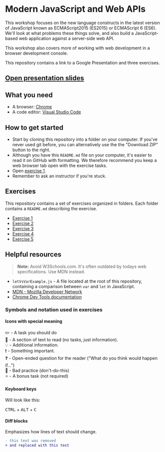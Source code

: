 # Modern JavaScript and Web APIs

This workshop focuses on the new language constructs in the latest version of JavaScript known as ECMAScript2015 (ES2015) or ECMAScript 6 (ES6). We'll look at what problems these things solve, and also build a JavaScript-based web application against a server-side web API.

This workshop also covers more of working with web development in a browser development console.

This repository contains a link to a Google Presentation and three exercises.

## [Open presentation slides](https://docs.google.com/presentation/d/1ZUS6HK2MxgwwHm1B1125DoPfZHtXPZ4-0Gse6-KY6zA/)

## What you need

* A browser: [Chrome](https://www.google.com/chrome)
* A code editor: [Visual Studio Code](https://code.visualstudio.com)

## How to get started

* Start by cloning this repository into a folder on your computer. If you've never used git before, you can alternatively use the the "Download ZIP" button to the right.
* Although you have this `README.md` file on your computer, it's easier to read it on GitHub with formatting. We therefore recommend you keep a web browser tab open with the exercise tasks.
* Open [exercise 1](./exercise1/README.md/).
* Remember to ask an instructor if you're stuck.

## Exercises

This repository contains a set of exercises organized in folders. Each folder contains a `README.md` describing the exercise.

* [Exercise 1](./exercise1/README.md)
* [Exercise 2](./exercise2/README.md)
* [Exercise 3](./exercise3/README.md)
* [Exercise 4](./exercise4/README.md)
* [Exercise 5](./exercise5/README.md)

## Helpful resources

> **Note:** Avoid W3Schools.com. It's often outdated by todays web specifications. Use MDN instead.

* `letVsVarExample.js` - A file located at the root of this repository, containing a comparison between `var` and `let` in JavaScript.
* [MDN - Mozilla Developer Network](https://developer.mozilla.org/en-US/)
* [Chrome Dev Tools documentation](https://developers.google.com/web/tools/chrome-devtools/)


### Symbols and notation used in exercises

#### Icons with special meaning

:pencil2: - A task you should do  
:book: - A section of text to read (no tasks, just information).  
:bulb: - Additional information.  
:exclamation: - Something important.  
:question: - Open-ended question for the reader ("What do you think would happen if...")  
:poop: - Bad practice (don't-do-this)  
:star: - A bonus task (not required)  

#### Keyboard keys

Will look like this:

<kbd>CTRL</kbd> + <kbd>ALT</kbd> + <kbd>C</kbd>

#### Diff blocks

Emphasizes how lines of text should change.

```diff
- this text was removed
+ and replaced with this text
```
